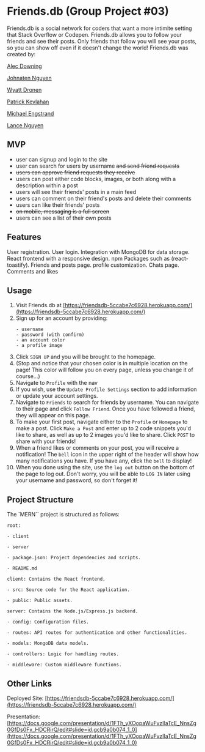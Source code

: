 # Friends.db (Group Project #03)
Friends.db is a social network for coders that want a more intimite setting that Stack Overflow or Codepen. Friends.db allows you to follow your friends and see their posts. Only friends that follow you will see your posts, so you can show off even if it doesn't change the world! Friends.db was created by:

[Alec Downing](https://github.com/a-down)

[Johnaten Nguyen](https://github.com/JohnatenN81804)

[Wyatt Dronen](https://github.com/wyattdronen)

[Patrick Kevlahan](https://github.com/pkykev)

[Michael Engstrand](https://github.com/mikeengstrand)

[Lance Nguyen](https://github.com/Trouterwen)


## MVP
- user can signup and login to the site
- user can search for users by username ~~and send friend requests~~
- ~~users can approve friend requests they receive~~
- users can post either code blocks, images, or both along with a description within a post
- users will see their friends' posts in a main feed
- users can comment on their friend's posts and delete their comments
- users can like their friends' posts
- ~~on mobile, messaging is a full screen~~
- users can see a list of their own posts

## Features
User registration.
User login.
Integration with MongoDB for data storage.
React frontend with a responsive design.
npm Packages such as (react-toastify).
Friends and posts page.
profile customization.
Chats page. 
Comments and likes

## Usage
1. Visit Friends.db at [https://friendsdb-5ccabe7c6928.herokuapp.com/](https://friendsdb-5ccabe7c6928.herokuapp.com/)
2. Sign up for an account by providing:
    ```
    - username
    - password (with confirm)
    - an account color
    - a profile image
    ```
3. Click `SIGN UP` and you will be brought to the homepage. 
4. (Stop and notice that your chosen color is in multiple location on the page! This color will follow you on every page, unless you change it of course...)
5. Navigate to `Profile` with the nav
6. If you wish, use the `Update Profile Settings` section to add information or update your account settings.
7. Navigate to `Friends` to search for friends by username. You can navigate to their page and click `Follow Friend`.  Once you have followed a friend, they will appear on this page.
8. To make your first post, navigate either to the `Profile` or `Homepage` to make a post. Click `Make a Post` and enter up to 2 code snippets you'd like to share, as well as up to 2 images you'd like to share. Click `POST` to share with your friends!
9. When a friend likes or comments on your post, you will receive a notification! The `bell` icon in the upper right of the header will show how many notifications you have. If you have any, click the `bell` to display!
10. When you done using the site, use the `log out` button on the bottom of the page to log out. Don't worry, you will be able to `LOG IN` later using your username and password, so don't forget it!

## Project Structure
The `MERN`` project is structured as follows:

```
root:

- client

- server

- package.json: Project dependencies and scripts.

- README.md
```
```
client: Contains the React frontend. 

- src: Source code for the React application.

- public: Public assets.
```
```
server: Contains the Node.js/Express.js backend.

- config: Configuration files.

- routes: API routes for authentication and other functionalities.

- models: MongoDB data models.

- controllers: Logic for handling routes.

- middleware: Custom middleware functions.
```

## Other Links 

Deployed Site: [https://friendsdb-5ccabe7c6928.herokuapp.com/](https://friendsdb-5ccabe7c6928.herokuapp.com/)

Presentation: [https://docs.google.com/presentation/d/1FTh_yXOopaWuFvzIlaTcE_NnsZg0GfDs0Fx_HDCRirQ/edit#slide=id.gcb9a0b074_1_0](https://docs.google.com/presentation/d/1FTh_yXOopaWuFvzIlaTcE_NnsZg0GfDs0Fx_HDCRirQ/edit#slide=id.gcb9a0b074_1_0)









